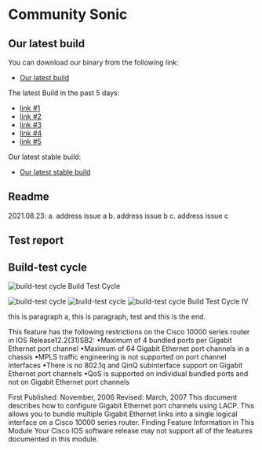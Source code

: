
# Community Sonic

## Our latest build
   You can download our binary from the following link:
   - [Our latest build](https://www.example.com)

   The latest Build in the past 5 days:
   - [link #1](https://www.example.com)
   - [link #2](https://www.example.com)
   - [link #3](https://www.example.com)
   - [link #4](https://www.example.com)
   - [link #5](https://www.example.com)
   
   Our latest stable build:
   - [Our latest stable build](https://www.example.com)
   
## Readme
   2021.08.23:
   a. address issue a
   b. address issue b
   c. address issue c
   
## Test report


## Build-test cycle
![build-test cycle](/blog/sonic_comm/pngs/buildtest-s.png)
Build Test Cycle

![build-test cycle](https://github.com/jian-hong-wu/blog/blob/gh-pages/blog/sonic_comm/pngs/buildtest-s.png "II")
![build-test cycle](/jian-hong-wu/blog/blob/gh-pages/blog/sonic_comm/pngs/buildtest-s.png "III")
![build-test cycle](/blog/blob/gh-pages/blog/sonic_comm/pngs/buildtest-s.png "IV")
Build Test Cycle IV

this is paragraph a, this is paragraph, test and this is the end.

This feature has the following restrictions on the Cisco 10000 series router in IOS Release12.2(31)SB2: •Maximum of 4 bundled ports per Gigabit Ethernet port channel •Maximum of 64 Gigabit Ethernet port channels in a chassis •MPLS traffic engineering is not supported on port channel interfaces •There is no 802.1q and QinQ subinterface support on Gigabit Ethernet port channels •QoS is supported on individual bundled ports and not on Gigabit Ethernet port channels

First Published: November, 2006 Revised: March, 2007 This document describes how to configure Gigabit Ethernet port channels using LACP. This allows you to bundle multiple Gigabit Ethernet links into a single logical interface on a Cisco 10000 series router. Finding Feature Information in This Module Your Cisco IOS software release may not support all of the features documented in this module.





